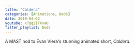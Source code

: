 ```yaml
---
title: "Caldera"
categories: [Animations, Nods]
date: 2019-04-02
youtube: x7QqijTXvaU
filter_playlist: Nods
---
```


A MAST nod to Evan Viera's stunning animated short, _Caldera_.